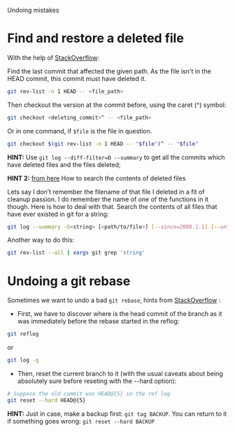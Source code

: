 Undoing mistakes

# Find and restore a deleted file

With the help of [StackOverflow](http://stackoverflow.com/questions/953481/find-and-restore-a-deleted-file-in-a-git-repo):

Find the last commit that affected the given path. As the file isn't in the HEAD commit, this commit must have deleted it.

~~~ bash
git rev-list -n 1 HEAD -- <file_path>
~~~

Then checkout the version at the commit before, using the caret (^) symbol:

~~~ bash
git checkout <deleting_commit>^ -- <file_path>
~~~

Or in one command, if `$file` is the file in question.

~~~ bash
git checkout $(git rev-list -n 1 HEAD -- "$file")^ -- "$file"
~~~

__HINT:__ Use `git log --diff-filter=D --summary` to get all the commits which have deleted files and the files deleted;

__HINT 2:__ [from here](http://blog.kablamo.org/2013/12/08/git-restore/) How to search the contents of deleted files

Lets say I don’t remember the filename of that file I deleted in a fit of cleanup passion. I do remember the name of one of the functions in it though. Here is how to deal with that. Search the contents of all files that have ever existed in git for a string:

~~~ Bash
git log --summary -S<string> [<path/to/file>] [--since=2009.1.1] [--until=2010.1.1]
~~~

Another way to do this:

~~~ Bash
git rev-list --all | xargs git grep 'string'
~~~


# Undoing a git rebase

Sometimes we want to undo a bad `git rebase`, hints from [StackOverflow](http://stackoverflow.com/questions/134882/undoing-a-git-rebase) :

* First, we have to discover where is the head commit of the branch as it was immediately before the rebase started in the reflog:

~~~ Bash
git reflog
~~~

or

~~~ Bash
git log -g
~~~

* Then, reset the current branch to it (with the usual caveats about being absolutely sure before reseting with the --hard option):

~~~ Bash
# Suppose the old commit was HEAD@{5} in the ref log
git reset --hard HEAD@{5}
~~~

__HINT:__ Just in case, make a backup first: `git tag BACKUP`. You can return to it if something goes wrong: `git reset --hard BACKUP`
